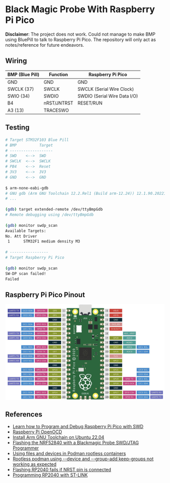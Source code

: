 # Black Magic Probe With Raspberry Pi Pico

**Disclaimer**: The project does not work. Could not manage to make BMP using BluePill to talk to Raspberry Pi Pico. The repository will only act as notes/reference for future endeavors.

## Wiring

| BMP (Blue Pill) | Function    | Raspberry Pi Pico            |
| --------------- | ----------- | ---------------------------- |
| GND             | GND         | GND                          |
| SWCLK (37)      | SWCLK       | SWCLK (Serial Wire Clock)    |
| SWIO (34)       | SWDIO       | SWDIO (Serial Wire Data I/O) |
| B4              | nRST/JNTRST | RESET/RUN                    |
| A3 (13)         | TRACESWO    |                              |

## Testing

```bash
# Target STM32F103 Blue Pill
# BMP          Target
# -------------------
# SWD    <-->  SWD
# SWCLK  <-->  SWCLK
# PB4    <-->  Reset
# 3V3    <-->  3V3
# GND    <-->  GND

$ arm-none-eabi-gdb
# GNU gdb (Arm GNU Toolchain 12.2.Rel1 (Build arm-12.24)) 12.1.90.20221210-git
# ...

(gdb) target extended-remote /dev/ttyBmpGdb
# Remote debugging using /dev/ttyBmpGdb

(gdb) monitor swdp_scan
Available Targets:
No. Att Driver
 1      STM32F1 medium density M3

# -----------------
# Target Raspberry Pi Pico

(gdb) monitor swdp_scan
SW-DP scan failed!
Failed

```

## Raspberry Pi Pico Pinout

![Raspberry Pi Pico Pinout](./Pico_pinout.jpeg)

## References

- [Learn how to Program and Debug Raspberry Pi Pico with SWD](https://www.electronicshub.org/programming-raspberry-pi-pico-with-swd/)
- [Raspberry Pi OpenOCD](https://github.com/raspberrypi/openocd)
- [Install Arm GNU Toolchain on Ubuntu 22.04](https://lindevs.com/install-arm-gnu-toolchain-on-ubuntu)
- [Flashing the NRF52840 with a Blackmagic Probe SWD/JTAG Programmer](https://bluetun.serverbox.ch/2020/01/10/flashing-the-nrf52840-with-a-blackmagic-probe-swd-jtag-programmer/)
- [Using files and devices in Podman rootless containers](https://www.redhat.com/sysadmin/files-devices-podman)
- [Rootless podman using --device and --group-add keep-groups not working as expected](https://github.com/containers/podman/issues/10166#issuecomment-829474672)
- [Flashing RP2040 fails if NRST pin is connected](https://github.com/blackmagic-debug/blackmagic/issues/1013)
- [Programming RP2040 with ST-LINK](https://electronics.stackexchange.com/questions/592979/programming-rp2040-with-st-link)
